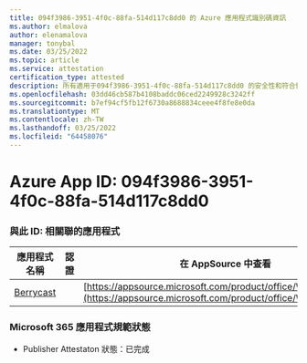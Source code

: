 ```yaml
---
title: 094f3986-3951-4f0c-88fa-514d117c8dd0 的 Azure 應用程式識別碼資訊
ms.author: elmalova
author: elenamalova
manager: tonybal
ms.date: 03/25/2022
ms.topic: article
ms.service: attestation
certification_type: attested
description: 所有適用于094f3986-3951-4f0c-88fa-514d117c8dd0 的安全性和符合性資訊資訊。
ms.openlocfilehash: 03dd46cb587b4108baddc06ced2249928c3242ff
ms.sourcegitcommit: b7ef94cf5fb12f6730a8688834ceee4f8fe8e0da
ms.translationtype: MT
ms.contentlocale: zh-TW
ms.lasthandoff: 03/25/2022
ms.locfileid: "64458076"
---
```

# <a name="azure-app-id-094f3986-3951-4f0c-88fa-514d117c8dd0"></a>Azure App ID: 094f3986-3951-4f0c-88fa-514d117c8dd0


### <a name="apps-associated-with-this-id"></a>與此 ID: 相關聯的應用程式
| **應用程式名稱** | **認證** | **在 AppSource 中查看** |
|--------------|---------------|-----------------------|
| [Berrycast](../forward/WA200002798.md) |  | [https://appsource.microsoft.com/product/office/WA200002798](https://appsource.microsoft.com/product/office/WA200002798) |

### <a name="microsoft-365-app-compliance-status"></a>Microsoft 365 應用程式規範狀態
- Publisher Attestaton 狀態：已完成
